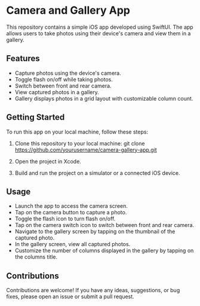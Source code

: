 # Camera and Gallery App

This repository contains a simple iOS app developed using SwiftUI. The app allows users to take photos using their device's camera and view them in a gallery.

## Features

- Capture photos using the device's camera.
- Toggle flash on/off while taking photos.
- Switch between front and rear camera.
- View captured photos in a gallery.
- Gallery displays photos in a grid layout with customizable column count.

## Getting Started

To run this app on your local machine, follow these steps:

1. Clone this repository to your local machine:
git clone https://github.com/yourusername/camera-gallery-app.git


2. Open the project in Xcode.

3. Build and run the project on a simulator or a connected iOS device.

## Usage

- Launch the app to access the camera screen.
- Tap on the camera button to capture a photo.
- Toggle the flash icon to turn flash on/off.
- Tap on the camera switch icon to switch between front and rear camera.
- Navigate to the gallery screen by tapping on the thumbnail of the captured photo.
- In the gallery screen, view all captured photos.
- Customize the number of columns displayed in the gallery by tapping on the columns title.

## Contributions

Contributions are welcome! If you have any ideas, suggestions, or bug fixes, please open an issue or submit a pull request.
